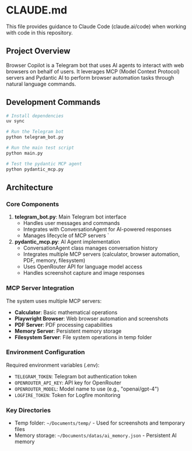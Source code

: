# CLAUDE.md

This file provides guidance to Claude Code (claude.ai/code) when working with code in this repository.

## Project Overview

Browser Copilot is a Telegram bot that uses AI agents to interact with web browsers on behalf of users. It leverages MCP (Model Context Protocol) servers and Pydantic AI to perform browser automation tasks through natural language commands.

## Development Commands

```bash
# Install dependencies
uv sync

# Run the Telegram bot
python telegram_bot.py

# Run the main test script
python main.py

# Test the pydantic MCP agent
python pydantic_mcp.py
```

## Architecture

### Core Components

1. **telegram_bot.py**: Main Telegram bot interface
   - Handles user messages and commands
   - Integrates with ConversationAgent for AI-powered responses
   - Manages lifecycle of MCP servers
`
2. **pydantic_mcp.py**: AI Agent implementation
   - ConversationAgent class manages conversation history
   - Integrates multiple MCP servers (calculator, browser automation, PDF, memory, filesystem)
   - Uses OpenRouter API for language model access
   - Handles screenshot capture and image responses

### MCP Server Integration

The system uses multiple MCP servers:
- **Calculator**: Basic mathematical operations
- **Playwright Browser**: Web browser automation and screenshots
- **PDF Server**: PDF processing capabilities
- **Memory Server**: Persistent memory storage
- **Filesystem Server**: File system operations in temp folder

### Environment Configuration

Required environment variables (.env):
- `TELEGRAM_TOKEN`: Telegram bot authentication token
- `OPENROUTER_API_KEY`: API key for OpenRouter
- `OPENROUTER_MODEL`: Model name to use (e.g., "openai/gpt-4")
- `LOGFIRE_TOKEN`: Token for Logfire monitoring

### Key Directories

- Temp folder: `~/Documents/temp/` - Used for screenshots and temporary files
- Memory storage: `~/Documents/datas/ai_memory.json` - Persistent AI memory